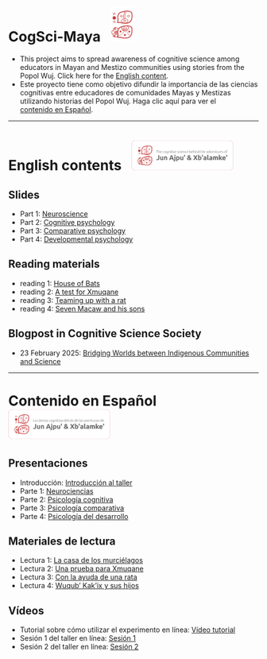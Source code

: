 # CogSci-Maya &nbsp; <img src="./img/csm_logo.png" width=auto height="70">
- This project aims to spread awareness of cognitive science among educators in Mayan and Mestizo communities using stories from the Popol Wuj. Click here for the [English content](#english-contents--). 
- Este proyecto tiene como objetivo difundir la importancia de las ciencias cognitivas entre educadores de comunidades Mayas y Mestizas utilizando historias del Popol Wuj. Haga clic aquí para ver el [contenido en Español](#contenido-en-espa%C3%B1ol--).

---

# English contents &nbsp; <img src="./img/csm_logo_en.png" width=auto height="60">
## Slides
- Part 1: [Neuroscience](https://github.com/smy1/cogsci-maya/tree/main/slides/en_L1_neuroscience.pdf)
- Part 2: [Cognitive psychology](https://github.com/smy1/cogsci-maya/tree/main/slides/en_L2_cognitive.pdf)
- Part 3: [Comparative psychology](https://github.com/smy1/cogsci-maya/tree/main/slides/en_L3_comparative.pdf)
- Part 4: [Developmental psychology](https://github.com/smy1/cogsci-maya/tree/main/slides/en_L4_developmental.pdf)
## Reading materials
- reading 1: [House of Bats](https://github.com/smy1/cogsci-maya/tree/main/materials/en-reading-1.pdf)
- reading 2: [A test for Xmuqane](https://github.com/smy1/cogsci-maya/tree/main/materials/en-reading-2.pdf)
- reading 3: [Teaming up with a rat](https://github.com/smy1/cogsci-maya/tree/main/materials/en-reading-3.pdf)
- reading 4: [Seven Macaw and his sons](https://github.com/smy1/cogsci-maya/tree/main/materials/en-reading-4.pdf)
## Blogpost in Cognitive Science Society
- 23 February 2025: [Bridging Worlds between Indigenous Communities and Science](https://cognitivesciencesociety.org/bridging-worlds-between-indigenous-communities-and-science-exploring-cognitive-science-through-mayan-tales/)
---

# Contenido en Español &nbsp; <img src="./img/csm_logo_es.png" width=auto height="60">
## Presentaciones
- Introducción: [Introducción al taller](https://docs.google.com/presentation/d/1yqR9ibQvPiqDyQXZk_v_tky9MHfUG8sjImhWA_J0h9o/edit?usp=sharing)
- Parte 1: [Neurociencias](https://docs.google.com/presentation/d/1TjwjvWWxerI_sjYnVBM77RTZtfB4LZkHLC1USfM_Gq8/edit?usp=sharing)
- Parte 2: [Psicología cognitiva](https://docs.google.com/presentation/d/1ed30nF9xbTWrHOfoD3DEW-ntgkK_mveP8AgvrJzQUuw/edit?usp=sharing)
- Parte 3: [Psicología comparativa](https://docs.google.com/presentation/d/1VsI9fg6i6rYT_V6m0SzjlMsDWU4VpkVnCMNBSKwmtk8/edit?usp=sharing)
- Parte 4: [Psicología del desarrollo](https://docs.google.com/presentation/d/1DUCz6HtPPjSXexe-r_AnKTUPz0lg1J8to70N0AYH-zk/edit?usp=sharing)
## Materiales de lectura
- Lectura 1: [La casa de los murciélagos](https://docs.google.com/document/d/1wHdkol2VQ3WzmaIZ3mmsnBqv4cN_b99do0t5HqsyQq0/edit?usp=drive_link)
- Lectura 2: [Una prueba para Xmuqane](https://docs.google.com/document/d/1Z-14K027tJHOR9b6mSqE8FaZaO2Eb7c850d8b_7LFi8/edit?usp=sharing)
- Lectura 3: [Con la ayuda de una rata](https://docs.google.com/document/d/1F76KLbMxoQmi1V7eqWwKv3oRiUPPcoKWUkJjesO3jnw/edit?usp=sharing)
- Lectura 4: [Wuqub’ Kak’ix y sus hijos](https://docs.google.com/document/d/1vix-SS-b60mu5-O3Wuz0c54JxUZBB5OYAFa-7REzNxY/edit?usp=sharing)
## Vídeos
- Tutorial sobre cómo utilizar el experimento en línea: [Vídeo tutorial](https://drive.google.com/file/d/1dQnmFmv_BPvYJAPFag0P8UbDDIVZ5oCL/view?usp=drive_link)
- Sesión 1 del taller en línea: [Sesión 1](https://drive.google.com/file/d/1RwZIjP1G7rr9fW6Dc9LnWzbPhu_juvK3/view?usp=drive_link)
- Sesión 2 del taller en línea: [Sesión 2](https://drive.google.com/file/d/19rCggPp4uLgLhICO_d-NufgWArrKzHtg/view?usp=drive_link)
